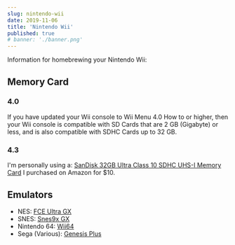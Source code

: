 ```yaml
---
slug: nintendo-wii
date: 2019-11-06
title: 'Nintendo Wii'
published: true
# banner: './banner.png'
---
```


Information for homebrewing your Nintendo Wii:

## Memory Card

### 4.0

If you have updated your Wii console to Wii Menu 4.0 How to or higher, then your Wii console is compatible with SD Cards that are 2 GB (Gigabyte) or less, and is also compatible with SDHC Cards up to 32 GB.

### 4.3

I'm personally using a: [SanDisk 32GB Ultra Class 10 SDHC UHS-I Memory Card](https://www.amazon.com/gp/product/B0143RT8OY/) I purchased on Amazon for $10.

## Emulators

- NES: [FCE Ultra GX](http://wiibrew.org/wiki/FCE_Ultra_GX)
- SNES: [Snes9x GX](http://wiibrew.org/wiki/Snes9x_GX)
- Nintendo 64: [Wii64](http://wiibrew.org/wiki/Wii64)
- Sega (Various): [Genesis Plus](http://wiibrew.org/wiki/Genesis_Plus)